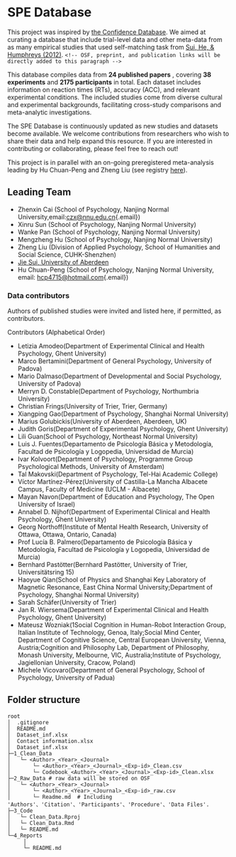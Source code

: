 # SPE Database

This project was inspired by [the Confidence Database](https://doi.org/10.1038/s41562-019-0813-1). We aimed at curating a database that include trial-level data and other meta-data from as many empirical studies that used self-matching task from [Sui, He, & Humphreys (2012)](http://www.ncbi.nlm.nih.gov/pubmed/22963229). `<!-- OSF, preprint, and publication links will be directly added to this paragraph -->`

This database compiles data from **24 published papers** , covering **38 experiments** and **2175 participants** in total. Each dataset includes information on reaction times (RTs), accuracy (ACC), and relevant experimental conditions. The included studies come from diverse cultural and experimental backgrounds, facilitating cross-study comparisons and meta-analytic investigations.

The SPE Database is continuously updated as new studies and datasets become available. We welcome contributions from researchers who wish to share their data and help expand this resource. If you are interested in contributing or collaborating, please feel free to reach out!

This project is in parallel with an on-going preregistered meta-analysis leading by Hu Chuan-Peng and Zheng Liu (see registry [here](https://osf.io/euqmf)).

## Leading Team

-   Zhenxin Cai (School of Psychology, Nanjing Normal University,email:[czx\@nnu.edu.cn](mailto:czx@nnu.edu.cn){.email})
-   Xinru Sun (School of Psychology, Nanjing Normal University)
-   Wanke Pan (School of Psychology, Nanjing Normal University)
-   Mengzheng Hu (School of Psychology, Nanjing Normal University)
-   Zheng Liu (Division of Applied Psychology, School of Humanities and Social Science, CUHK-Shenzhen)
-   [Jie Sui, University of Aberdeen](https://www.abdn.ac.uk/people/jie.sui)
-   Hu Chuan-Peng (School of Psychology, Nanjing Normal University, email: [hcp4715\@hotmail.com](mailto:hcp4715@hotmail.com){.email})

### Data contributors

Authors of published studies were invited and listed here, if permitted, as contributors.

Contributors (Alphabetical Order)

-   Letizia Amodeo(Department of Experimental Clinical and Health Psychology, Ghent University)
-   Marco Bertamini(Department of General Psychology, University of Padova)
-   Mario Dalmaso(Department of Developmental and Social Psychology, University of Padova)
-   Merryn D. Constable(Department of Psychology, Northumbria University)
-   Christian Frings(University of Trier, Trier, Germany)
-   Xiangping Gao(Department of Psychology, Shanghai Normal University)
-   Marius Golubickis(University of Aberdeen, Aberdeen, UK)
-   Judith Goris(Department of Experimental Psychology, Ghent University)
-   Lili Guan(School of Psychology, Northeast Normal University)
-   Luis J. Fuentes(Departamento de Psicología Básica y Metodología, Facultad de Psicología y Logopedia, Universidad de Murcia)
-   Ivar Kolvoort(Department of Psychology, Programme Group Psychological Methods, University of Amsterdam)
-   Tal Makovski(Department of Psychology, Tel-Hai Academic College)
-   Víctor Martínez-Pérez(University of Castilla-La Mancha Albacete Campus, Faculty of Medicine (UCLM - Albacete)
-   Mayan Navon(Department of Education and Psychology, The Open University of Israel)
-   Annabel D. Nijhof(Department of Experimental Clinical and Health Psychology, Ghent University)
-   Georg Northoff(Institute of Mental Health Research, University of Ottawa, Ottawa, Ontario, Canada)
-   Prof Lucía B. Palmero(Departamento de Psicología Básica y Metodología, Facultad de Psicología y Logopedia, Universidad de Murcia)
-   Bernhard Pastötter(Bernhard Pastötter, University of Trier, Universitätsring 15)
-   Haoyue Qian(School of Physics and Shanghai Key Laboratory of Magnetic Resonance, East China Normal University;Department of Psychology, Shanghai Normal University)
-   Sarah Schäfer(University of Trier)
-   Jan R. Wiersema(Department of Experimental Clinical and Health Psychology, Ghent University)
-   Mateusz Wozniak(1Social Cognition in Human-Robot Interaction Group, Italian Institute of Technology, Genoa, Italy;Social Mind Center, Department of Cognitive Science, Central European University, Vienna, Austria;Cognition and Philosophy Lab, Department of Philosophy, Monash University, Melbourne, VIC, Australia;Institute of Psychology, Jagiellonian University, Cracow, Poland)
-   Michele Vicovaro(Department of General Psychology, School of Psychology, University of Padua)

## Folder structure

```         
root
│  .gitignore
│  README.md
│  Dataset_inf.xlsx 
│  Contact information.xlsx
│  Dataset_inf.xlsx 
├─1_Clean_Data 
│   └─ <Author>_<Year>_<Journal>
│       └─ <Author>_<Year>_<Journal>_<Exp-id>_Clean.csv
│       └─ Codebook_<Author>_<Year>_<Journal>_<Exp-id>_Clean.xlsx
├─2_Raw_Data # raw data will be stored on OSF
│   └─ <Author>_<Year>_<Journal>
│       └─ <Author>_<Year>_<Journal>_<Exp-id>_raw.csv
│       └─ Readme.md  # Including 'Authors'、'Citation'、'Participants'、'Procedure'、'Data Files'.
├─3_Code
│   └─ Clean_Data.Rproj
│   └─ Clean_Data.Rmd
│   └─ README.md
└─4_Reports
     │
     └─ README.md
```
